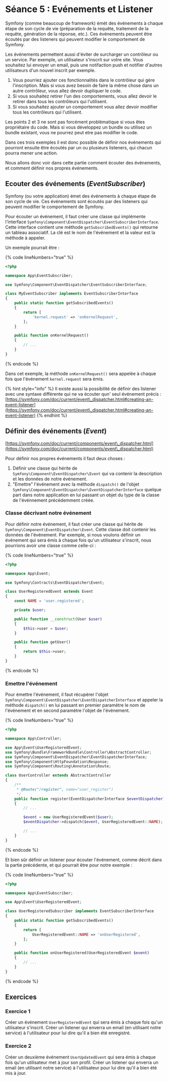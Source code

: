 # Séance 5 : Evénements et Listener

Symfony (comme beaucoup de framework) émét des événements à chaque étape de son cycle de vie (préparation de la requête, traitement de la requête, génération de la réponse, etc.). Ces événements peuvent être écoutés par des listeners qui peuvent modifier le comportement de Symfony.

Les événements permettent aussi d'éviter de surcharger un contrôleur ou un service. Par exemple, un utilisateur s'inscrit sur votre site. Vous souhaitez lui envoyer un email, puis une notifaction push et notifier d'autres utilisateurs d'un nouvel inscrit par exemple.

1. Vous pourriez ajouter ces fonctionnalités dans le contrôleur qui gère l'inscription. Mais si vous avez besoin de faire la même chose dans un autre contrôleur, vous allez devoir dupliquer le code.
2. Si vous souhaitez retirer l'un des comportements, vous allez devoir le retirer dans tous les contrôleurs qui l'utilisent.
3. Si vous souhaitez ajouter un comportement vous allez devoir modifier tous les contrôleurs qui l'utilisent.

Les points 2 et 3 ne sont pas forcément problèmatique si vous êtes propriétaire du code. Mais si vous développez un bundle ou utilisez un bundle existant, vous ne pourrez peut etre pas modifier le code.

Dans ces trois exemples il est donc possible de définir nos événements qui pourront ensuite être écoutés par un ou plusieurs listeners, qui chacun pourra mener une action.

Nous allons donc voir dans cette partie comment écouter des événements, et comment définir nos propres événements.

## Ecouter des événements (_EventSubscriber_)

Symfony (ou votre application) émet des événements à chaque étape de son cycle de vie. Ces événements sont écoutés par des listeners qui peuvent modifier le comportement de Symfony.

Pour écouter un événement, il faut créer une classe qui implémente l'interface `Symfony\Component\EventDispatcher\EventSubscriberInterface`. Cette interface contient une méthode `getSubscribedEvents()` qui retourne un tableau associatif. La clé est le nom de l'événement et la valeur est la méthode à appeler.

Un exemple pourrait être :

{% code lineNumbers="true" %}
```php
<?php

namespace App\EventSubscriber;

use Symfony\Component\EventDispatcher\EventSubscriberInterface;

class MyEventSubscriber implements EventSubscriberInterface
{
    public static function getSubscribedEvents()
    {
        return [
            'kernel.request' => 'onKernelRequest',
        ];
    }

    public function onKernelRequest()
    {
        // ...
    }
}

```
{% endcode %}

Dans cet exemple, la méthode `onKernelRequest()` sera appelée à chaque fois que l'événement `kernel.request` sera émis.

{% hint style="info" %}
Il existe aussi la possibilité de définir des listener avec une syntaxe différente qui ne va écouter qun' seul événement précis : [https://symfony.com/doc/current/event\_dispatcher.html#creating-an-event-listener](https://symfony.com/doc/current/event\_dispatcher.html#creating-an-event-listener)
{% endhint %}

## Définir des événements (_Event_)

[https://symfony.com/doc/current/components/event\_dispatcher.html](https://symfony.com/doc/current/components/event\_dispatcher.html)

Pour définir nos propres événements il faut deux choses :

1. Définir une classe qui hérite de `Symfony\Component\EventDispatcher\Event` qui va contenir la description et les données de notre événement.
2. "Emettre" l'événement avec la méthode `dispatch()` de l'objet `Symfony\Component\EventDispatcher\EventDispatcherInterface` quelque part dans notre application en lui passant un objet du type de la classe de l'événnement précédemment créée.

### Classe décrivant notre événement

Pour définir notre événement, il faut créer une classe qui hérite de `Symfony\Component\EventDispatcher\Event`. Cette classe doit contenir les données de l'événement. Par exemple, si nous voulons définir un événement qui sera émis à chaque fois qu'un utilisateur s'inscrit, nous pourrions avoir une classe comme celle-ci :

{% code lineNumbers="true" %}
```php
<?php

namespace App\Event;

use Symfony\Contracts\EventDispatcher\Event;

class UserRegisteredEvent extends Event
{
    const NAME = 'user.registered';

    private $user;

    public function __construct(User $user)
    {
        $this->user = $user;
    }

    public function getUser()
    {
        return $this->user;
    }
}

```
{% endcode %}

### Emettre l'événement

Pour émettre l'événement, il faut récupérer l'objet `Symfony\Component\EventDispatcher\EventDispatcherInterface` et appeler la méthode `dispatch()` en lui passant en premier paramètre le nom de l'événement et en second paramètre l'objet de l'événement.

{% code lineNumbers="true" %}
```php
<?php

namespace App\Controller;

use App\Event\UserRegisteredEvent;
use Symfony\Bundle\FrameworkBundle\Controller\AbstractController;
use Symfony\Component\EventDispatcher\EventDispatcherInterface;
use Symfony\Component\HttpFoundation\Response;
use Symfony\Component\Routing\Annotation\Route;

class UserController extends AbstractController
{
    /**
     * @Route("/register", name="user_register")
     */
    public function register(EventDispatcherInterface $eventDispatcher): Response
    {
        // ...

        $event = new UserRegisteredEvent($user);
        $eventDispatcher->dispatch($event, UserRegisteredEvent::NAME);

        // ...
    }
}

```
{% endcode %}

Et bien sûr définir un listener pour écouter l'événement, comme décrit dans la partie précédente, et qui pourrait être pour notre exemple :

{% code lineNumbers="true" %}
```php
<?php

namespace App\EventSubscriber;

use App\Event\UserRegisteredEvent;

class UserRegisteredSubscriber implements EventSubscriberInterface
{
    public static function getSubscribedEvents()
    {
        return [
            UserRegisteredEvent::NAME => 'onUserRegistered',
        ];
    }

    public function onUserRegistered(UserRegisteredEvent $event)
    {
        // ...
    }
}

```
{% endcode %}

## Exercices

### Exercice 1

Créer un événement `UserRegisteredEvent` qui sera émis à chaque fois qu'un utilisateur s'inscrit. Créer un listener qui enverra un email (en utilisant notre service) à l'utilisateur pour lui dire qu'il a bien été enregistré.

### Exercice 2

Créer un deuxième événement `UserUpdatedEvent` qui sera émis à chaque fois qu'un utilisateur met à jour son profil. Créer un listener qui enverra un email (en utilisant notre service) à l'utilisateur pour lui dire qu'il a bien été mis à jour.
